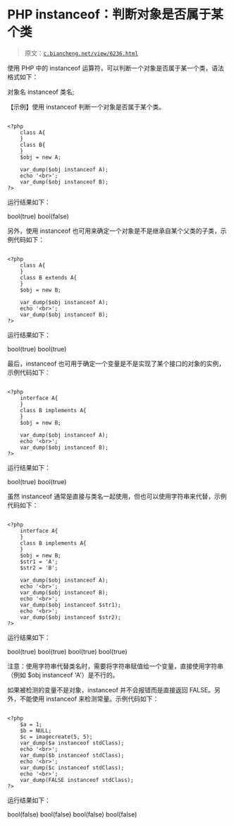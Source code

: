 # PHP instanceof：判断对象是否属于某个类

> 原文：[`c.biancheng.net/view/6236.html`](http://c.biancheng.net/view/6236.html)

使用 PHP 中的 instanceof 运算符，可以判断一个对象是否属于某一个类，语法格式如下：

对象名 instanceof 类名;

【示例】使用 instanceof 判断一个对象是否属于某个类。

```

<?php
    class A{
    }
    class B{
    }
    $obj = new A;

    var_dump($obj instanceof A);
    echo '<br>';
    var_dump($obj instanceof B);
?>
```

运行结果如下：

bool(true)
bool(false)

另外，使用 instanceof 也可用来确定一个对象是不是继承自某个父类的子类，示例代码如下：

```

<?php
    class A{
    }
    class B extends A{
    }
    $obj = new B;

    var_dump($obj instanceof A);
    echo '<br>';
    var_dump($obj instanceof B);
?>
```

运行结果如下：

bool(true)
bool(true)

最后，instanceof 也可用于确定一个变量是不是实现了某个接口的对象的实例，示例代码如下：

```

<?php
    interface A{
    }
    class B implements A{
    }
    $obj = new B;

    var_dump($obj instanceof A);
    echo '<br>';
    var_dump($obj instanceof B);
?>
```

运行结果如下：

bool(true)
bool(true)

虽然 instanceof 通常是直接与类名一起使用，但也可以使用字符串来代替，示例代码如下：

```

<?php
    interface A{
    }
    class B implements A{
    }
    $obj = new B;
    $str1 = 'A';
    $str2 = 'B';

    var_dump($obj instanceof A);
    echo '<br>';
    var_dump($obj instanceof B);
    echo '<br>';
    var_dump($obj instanceof $str1);
    echo '<br>';
    var_dump($obj instanceof $str2);
?>
```

运行结果如下：

bool(true)
bool(true)
bool(true)
bool(true)

注意：使用字符串代替类名时，需要将字符串赋值给一个变量，直接使用字符串（例如 $obj instanceof 'A'）是不行的。

如果被检测的变量不是对象，instanceof 并不会报错而是直接返回 FALSE。另外，不能使用 instanceof 来检测常量。示例代码如下：

```

<?php
    $a = 1;
    $b = NULL;
    $c = imagecreate(5, 5);
    var_dump($a instanceof stdClass);
    echo '<br>';
    var_dump($b instanceof stdClass);
    echo '<br>';
    var_dump($c instanceof stdClass);
    echo '<br>';
    var_dump(FALSE instanceof stdClass);
?>
```

运行结果如下：

bool(false)
bool(false)
bool(false)
bool(false)
